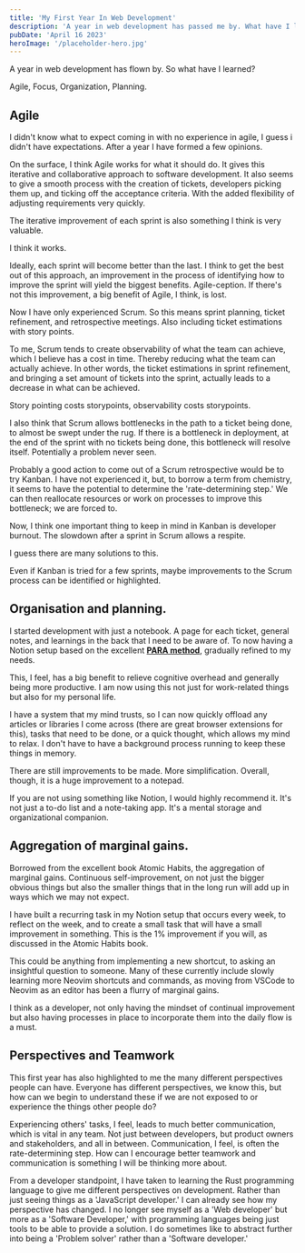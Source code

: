 ```yaml
---
title: 'My First Year In Web Development'
description: 'A year in web development has passed me by. What have I learned.'
pubDate: 'April 16 2023'
heroImage: '/placeholder-hero.jpg'
---
```


A year in web development has flown by. So what have I learned?

<span class="text-yellow-500 font-bold italic" >
Agile, Focus, Organization, Planning.
</span>

## Agile

I didn't know what to expect coming in with no experience in agile, I guess i didn't have expectations. After a year I have formed a <span class="font-bold text-orange-400 italic">few opinions</span>.

On the surface, I think Agile works for what it should do. It gives this iterative and collaborative approach to software development. It also seems to give a smooth process with the creation of tickets, developers picking them up, and ticking off the acceptance criteria. With the added flexibility of adjusting requirements very quickly.

The iterative improvement of each sprint is also something I think is very valuable.

<span class="font-bold text-green-400">I think it works.</span>

Ideally, each sprint will become better than the last. I think to get the best out of this approach, an improvement in the process of identifying how to improve the sprint will yield the biggest benefits. Agile-ception. If there's not this improvement, a big benefit of Agile, I think, is lost.

Now I have only experienced Scrum. So this means sprint planning, ticket refinement, and retrospective meetings. Also including ticket estimations with story points.

To me, Scrum tends to create <span class="font-bold text-orange-400">observability</span> of what the team can achieve, which I believe has a cost in time. Thereby reducing what the team can actually achieve. In other words, the ticket estimations in sprint refinement, and bringing a set amount of tickets into the sprint, actually leads to a decrease in what can be achieved.

<span class="font-bold text-yellow-400 italic">
Story pointing costs storypoints, observability costs storypoints.
</span>

I also think that Scrum allows <span class="font-bold text-orange-500">bottlenecks</span> in the path to a ticket being done, to almost be swept under the rug. If there is a bottleneck in deployment, at the end of the sprint with no tickets being done, this bottleneck will resolve itself. Potentially a problem never seen.

Probably a good action to come out of a Scrum retrospective would be to <span class="font-bold text-green-500">try Kanban.</span> I have not experienced it, but, to borrow a term from chemistry, it seems to have the potential to determine the 'rate-determining step.' We can then reallocate resources or work on processes to improve this bottleneck; we are forced to.

Now, I think one important thing to keep in mind in Kanban is developer burnout. The slowdown after a sprint in Scrum allows a respite.

I guess there are many solutions to this.

Even if Kanban is tried for a few sprints, maybe improvements to the Scrum process can be identified or highlighted.

## Organisation and planning.

I started development with just a notebook. A page for each ticket, general notes, and learnings in the back that I need to be aware of. To now having a <span class="font-bold text-blue-500">Notion</span> setup based on the excellent **[PARA method](https://fortelabs.com/blog/para/)**, gradually refined to my needs.

This, I feel, has a big benefit to relieve cognitive overhead and generally being more productive. I am now using this not just for work-related things but also for my personal life.

<span class="font-bold text-orange-500">I have a system that my mind trusts,</span> so I can now quickly offload any articles or libraries I come across (there are great browser extensions for this), tasks that need to be done, or a quick thought, which allows my mind to relax. I don't have to have a background process running to keep these things in memory.

There are still improvements to be made. More simplification. Overall, though, it is a huge improvement to a notepad.

If you are not using something like Notion, I would highly recommend it. It's not just a to-do list and a note-taking app. It's a mental storage and <span class="font-bold text-yellow-500">organizational companion.</span>

## Aggregation of marginal gains.

Borrowed from the excellent book <span class="font-bold text-teal-500">Atomic Habits</span>, the aggregation of marginal gains. Continuous self-improvement, on not just the bigger obvious things but also the smaller things that in the long run will add up in ways which we may not expect.

I have built a recurring task in my Notion setup that occurs every week, to reflect on the week, and to create a small task that will have a small improvement in something. This is the 1% improvement if you will, as discussed in the Atomic Habits book.

This could be anything from implementing a new shortcut, to asking an insightful question to someone. Many of these currently include slowly learning more Neovim shortcuts and commands, as moving from VSCode to Neovim as an editor has been a flurry of marginal gains.

<span class="font-bold text-yellow-500 italic">
I think as a developer, not only having the mindset of continual improvement but also having processes in place to incorporate them into the daily flow is a must.
</span>

## Perspectives and Teamwork

This first year has also highlighted to me the many different perspectives people can have. Everyone has different perspectives, we know this, but how can we begin to understand these if we are not exposed to or experience the things other people do?

Experiencing others' tasks, I feel, leads to much better communication, which is vital in any team. Not just between developers, but product owners and stakeholders, and all in between. Communication, I feel, is often the rate-determining step. How can I encourage better teamwork and communication is something I will be thinking more about.

From a developer standpoint, I have taken to learning the Rust programming language to give me different perspectives on development. Rather than just seeing things as a 'JavaScript developer.' I can already see how my perspective has changed.<span class="font-bold text-green-500 italic"> I no longer see myself as a 'Web developer' but more as a 'Software Developer,' </span>with programming languages being just tools to be able to provide a solution. I do sometimes like to abstract further into being a 'Problem solver' rather than a 'Software developer.'
